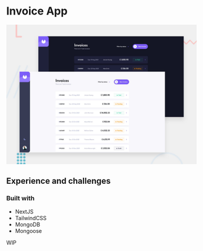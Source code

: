 # Invoice App


![Design preview for the Invoice App](./design/preview.jpg)

## Experience and challenges

### Built with
- NextJS
- TailwindCSS
- MongoDB
- Mongoose

WIP
